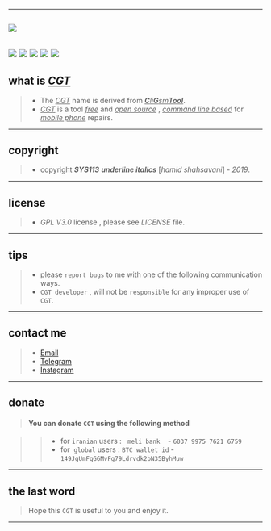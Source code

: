 -------------------------------------------------------------------------------------------------------------------
![](https://github.com/sys113/CGT/blob/master/CGT.png)
-------------------------------------------------------------------------------------------------------------------
![](https://img.shields.io/github/stars/SYS113/CGT.svg)
![](https://img.shields.io/github/forks/SYS113/CGT.svg)
![](https://img.shields.io/github/tag/SYS113/CGT.svg)
![](https://img.shields.io/github/release/SYS113/CGT.svg)
![](https://img.shields.io/github/issues/SYS113/CGT.svg)
------------------------------------------------------------------------------------------------------------------
## what is *<ins>CGT</ins>*

> * The *<ins>CGT</ins>* name is derived from *<ins>**C**li**G**sm**Tool**</ins>*.<br />
> * *<ins>CGT</ins>* is a tool *<ins>free</ins>* and *<ins>open source</ins>* , *<ins>command line based</ins>* for *<ins>mobile phone</ins>* repairs.
------------------------------------------------------------------------------------------------------------------
## copyright 

> * copyright __*SYS113*__  	__*underline italics*__ [_*hamid shahsavani*_] - _*2019*_.
------------------------------------------------------------------------------------------------------------------
## license 

> * _*GPL V3.0*_ license , please see _*LICENSE*_ file.
------------------------------------------------------------------------------------------------------------------
## tips 

> * please `report bugs` to me with one of the following communication ways.
> * `CGT developer` , will not be `responsible` for any improper use of `CGT`.

------------------------------------------------------------------------------------------------------------------
## contact me 

> * [Email](https://051.SYS113@gmail.com)
> * [Telegram](https://t.me/SYS113/)
> * [Instagram](https://instagram.com/sys113/)
------------------------------------------------------------------------------------------------------------------
## donate 

> #### You can donate `CGT` using the following method

> > * for `iranian` users :  &nbsp; `meli bank` &nbsp;&nbsp; - `6037 9975 7621 6759`
> > * for  &nbsp;`global`&nbsp;users : `BTC wallet id` - `149JgUmFqG6MvFg79Ldrvdk2bN35ByhMuw`
-------------------------------------------------------------------------------------------------------------------
## the last word 

> Hope this `CGT` is useful to you and enjoy it.
-------------------------------------------------------------------------------------------------------------------
